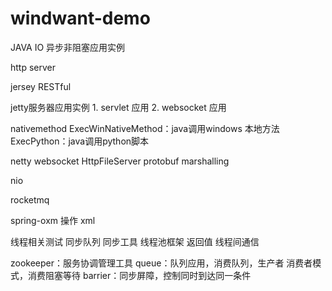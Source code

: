 # windwant-demo

JAVA IO 异步非阻塞应用实例

http server

jersey RESTful

jetty服务器应用实例 1. servlet 应用  2. websocket 应用

nativemethod ExecWinNativeMethod：java调用windows 本地方法  ExecPython：java调用python脚本

netty websocket HttpFileServer  protobuf  marshalling

nio

rocketmq

spring-oxm 操作 xml


线程相关测试 同步队列 同步工具 线程池框架 返回值 线程间通信

zookeeper：服务协调管理工具 queue：队列应用，消费队列，生产者 消费者模式，消费阻塞等待 barrier：同步屏障，控制同时到达同一条件
